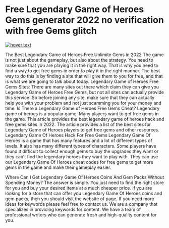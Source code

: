 # Free Legendary Game of Heroes Gems generator 2022 no verification with free Gems glitch
<a href="https://starhack.online/legendary-game-of-heroes/"><img src="https://i.imgur.com/XwDj1vs.png" title="hover text"></a>


The Best Legendary Game of Heroes Free Unlimite Gems in 2022
The game is not just about the gameplay, but also about the strategy. You need to make sure that you are playing it in the right way. That is why you need to find a way to get free gems in order to play it in the right manner. The best way to do this is by finding a site that will give them to you for free, and that is what we are going to talk about today.
Legendary Game of Heroes Free Gems Sites:
There are many sites out there which claim they can give you Legendary Game of Heroes Free Gems, but not all sites can actually provide this service. So before joining any site, make sure that they can actually help you with your problem and not just scamming you for your money and time.
Is There a Legendary Game of Heroes Free Gems Cheat?
Legendary game of heroes is a popular game. Many players want to get free gems in the game. This article provides the best legendary game of heroes hack and free gems sites in 2022.
The article provides a list of the best sites for Legendary Game of Heroes players to get free gems and other resources.
Legendary Game Of Heroes Hack For Free Gems
Legendary Game Of Heroes is a game that has many features and a lot of different types of levels. It also has many different types of characters. Some players have found it difficult to collect enough gems to buy the upgrades they want or they can’t find the legendary heroes they want to play with. They can use our Legendary Game Of Heroes cheat codes for free gems to get more gems in the game and make their gameplay easier.

Where Can I Get Legendary Game Of Heroes Coins And Gem Packs Without Spending Money?
The answer is simple. You just need to find the right store for you and buy your desired items at a much cheaper price.
If you are looking for a store that can offer you Legendary Game Of Heroes coins and gem packs, then you should visit the website of page.
If you need more ideas for keywords please feel free to contact us.
We are a company that specializes in providing keywords for content. We have a team of professional writers who can generate fresh and high-quality content for you.
 
